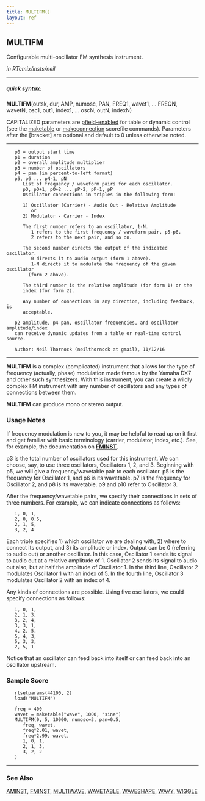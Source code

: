 ```yaml
---
title: MULTIFM()
layout: ref
---
```


## MULTIFM

Configurable multi-oscillator FM synthesis instrument.

*in RTcmix/insts/neil*  
  

-----

##### quick syntax:

**MULTIFM**(outsk, dur, AMP, numosc, PAN, FREQ1, wavet1, ... FREQN,
wavetN, osc1, out1, index1, ... oscN, outN, indexN)

CAPITALIZED parameters are [pfield-enabled](pfield-enabled.html) for
table or dynamic control (see the
[maketable](../scorefile/maketable-2.html) or
[makeconnection](../scorefile/makeconnection-2.html) scorefile
commands). Parameters after the \[bracket\] are optional and default to
0 unless otherwise noted.

-----

  

``` 
   p0 = output start time
   p1 = duration
   p2 = overall amplitude multiplier
   p3 = number of oscillators
   p4 = pan (in percent-to-left format)
   p5, p6 ... pN-1, pN 
      List of frequency / waveform pairs for each oscillator.
      pO, pO+1, pO+2 ... pP-2, pP-1, pP
      Oscillator connections in triples in the following form:

      1) Oscillator (Carrier) - Audio Out - Relative Amplitude
         or
      2) Modulator - Carrier - Index

      The first number refers to an oscillator, 1-N.
         1 refers to the first frequency / waveform pair, p5-p6.
         2 refers to the next pair, and so on.

      The second number directs the output of the indicated oscillator.
         0 directs it to audio output (form 1 above).
         1-N directs it to modulate the frequency of the given oscillator
        (form 2 above).

      The third number is the relative amplitude (for form 1) or the
      index (for form 2).

      Any number of connections in any direction, including feedback, is
      acceptable.

   p2 amplitude, p4 pan, oscillator frequencies, and oscillator amplitude/index
   can receive dynamic updates from a table or real-time control source.

   Author: Neil Thornock (neilthornock at gmail), 11/12/16
```

  

-----

  
**MULTIFM** is a complex (complicated) instrument that allows for the
type of frequency (actually, phase) modulation made famous by the Yamaha
DX7 and other such synthesizers. With this instrument, you can create a
wildly complex FM instrument with any number of oscillators and any
types of connections between them.

**MULTIFM** can produce mono or stereo output.

### Usage Notes

If frequency modulation is new to you, it may be helpful to read up on
it first and get familiar with basic terminology (carrier, modulator,
index, etc.). See, for example, the documentation on
**[FMINST](FMINST.html)**.

p3 is the total number of oscillators used for this instrument. We can
choose, say, to use three oscillators, Oscillators 1, 2, and 3.
Beginning with p5, we will give a frequency/wavetable pair to each
oscillator. p5 is the frequency for Oscillator 1, and p6 is its
wavetable. p7 is the frequency for Oscillator 2, and p8 is its
wavetable. p9 and p10 refer to Oscillator 3.

After the frequency/wavetable pairs, we specify their connections in
sets of three numbers. For example, we can indicate connections as
follows:

``` 
   1, 0, 1,
   2, 0, 0.5,
   2, 1, 5,
   3, 2, 4
```

Each triple specifies 1) which oscillator we are dealing with, 2) where
to connect its output, and 3) its amplitude or index. Output can be 0
(referring to audio out) or another oscillator. In this case, Oscillator
1 sends its signal to audio out at a relative amplitude of 1. Oscillator
2 sends its signal to audio out also, but at half the amplitude of
Oscillator 1. In the third line, Oscillator 2 modulates Oscillator 1
with an index of 5. In the fourth line, Oscillator 3 modulates
Oscillator 2 with an index of 4.

Any kinds of connections are possible. Using five oscillators, we could
specify connections as follows:

``` 
   1, 0, 1,
   2, 1, 3,
   3, 2, 4,
   3, 3, 1,
   4, 2, 5,
   5, 4, 3,
   5, 3, 3,
   2, 5, 1
```

Notice that an oscillator can feed back into itself or can feed back
into an oscillator upstream.

### Sample Score

``` 
   rtsetparams(44100, 2)
   load("MULTIFM")

   freq = 400
   wavet = maketable("wave", 1000, "sine")
   MULTIFM(0, 5, 10000, numosc=3, pan=0.5,
      freq, wavet,
      freq*2.01, wavet,
      freq*2.99, wavet,
      1, 0, 1,
      2, 1, 3,
      3, 2, 2
   )
```

  

-----

### See Also

[AMINST](AMINST.html), [FMINST](FMINST.html),
[MULTIWAVE](MULTIWAVE.html), [WAVETABLE](WAVETABLE.html),
[WAVESHAPE](WAVESHAPE.html), [WAVY](WAVY.html), [WIGGLE](WIGGLE.html)
